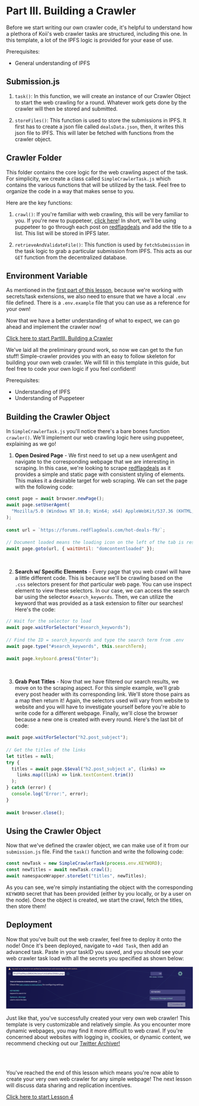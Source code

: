 # Part III. Building a Crawler

Before we start writing our own crawler code, it's helpful to understand how a plethora of Koii's web crawler tasks are structured, including this one. In this template, a lot of the IPFS logic is provided for your ease of use.

Prerequisites:

- General understanding of IPFS

## Submission.js

1. `task()`: In this function, we will create an instance of our Crawler Object to start the web crawling for a round. Whatever work gets done by the crawler will then be stored and submitted.

2. `storeFiles()`: This function is used to store the submissions in IPFS. It first has to create a json file called `dealsData.json`, then, it writes this json file to IPFS. This will later be fetched with functions from the crawler object.

## Crawler Folder

This folder contains the core logic for the web crawling aspect of the task. For simplicity, we create a class called `SimpleCrawlerTask.js` which contains the various functions that will be utilized by the task. Feel free to organize the code in a way that makes sense to you.

Here are the key functions:

1. `crawl()`: If you're familiar with web crawling, this will be very familiar to you. If you're new to puppeteer, [click here](https://pptr.dev/)! In short, we'll be using puppeteer to go through each post on [redflagdeals](https://forums.redflagdeals.com/hot-deals-f9/) and add the title to a list. This list will be stored in IPFS later.

2. `retrieveAndValidateFile()`: This function is used by `fetchSubmission` in the task logic to grab a particular submission from IPFS. This acts as our `GET` function from the decentralized database.

## Environment Variable

As mentioned in the [first part of this lesson](./README.md), because we're working with secrets/task extensions, we also need to ensure that we have a local `.env` file defined. There is a `.env.example` file that you can use as a reference for your own!

Now that we have a better understanding of what to expect, we can go ahead and implement the crawler now!

[Click here to start PartIII. Building a Crawler](./PartIII.md)

We've laid all the preliminary ground work, so now we can get to the fun stuff! Simple-crawler provides you with an easy to follow skeleton for building your own web crawler. We will fill in this template in this guide, but feel free to code your own logic if you feel confident!

Prerequisites:

- Understanding of IPFS
- Understanding of Puppeteer

## Building the Crawler Object

In `SimpleCrawlerTask.js` you'll notice there's a bare bones function `crawler()`. We'll implement our web crawling logic here using puppeteer, explaining as we go!

1. **Open Desired Page** - We first need to set up a new userAgent and navigate to the corresponding webpage that we are interesting in scraping. In this case, we're looking to scrape [redflagdeals](https://forums.redflagdeals.com/hot-deals-f9/`) as it provides a simple and static page with consistent styling of elements. This makes it a desirable target for web scraping. We can set the page with the following code:

```javascript
const page = await browser.newPage();
await page.setUserAgent(
  "Mozilla/5.0 (Windows NT 10.0; Win64; x64) AppleWebKit/537.36 (KHTML, like Gecko) Chrome/87.0.4280.88 Safari/537.36"
);

const url = `https://forums.redflagdeals.com/hot-deals-f9/`;

// Document loaded means the loading icon on the left of the tab is resolved
await page.goto(url, { waitUntil: "domcontentloaded" });
```

<br>

2. **Search w/ Specific Elements** - Every page that you web crawl will have a little different code. This is because we'll be crawling based on the `.css` selectors present for _that_ particular web page. You can use inspect element to view these selectors. In our case, we can access the search bar using the selector `#search_keywords`. Then, we can utilize the keyword that was provided as a task extension to filter our searches! Here's the code:

```javascript
// Wait for the selector to load
await page.waitForSelector("#search_keywords");

// Find the ID = search_keywords and type the search term from .env
await page.type("#search_keywords", this.searchTerm);

await page.keyboard.press("Enter");
```

<br>

3. **Grab Post Titles** - Now that we have filtered our search results, we move on to the scraping aspect. For this simple example, we'll grab every post header with its corresponding link. We'll store those pairs as a map then return it! Again, the selectors used will vary from website to website and you will have to investigate yourself before you're able to write code for a different webpage. Finally, we'll close the browser because a new one is created with every round. Here's the last bit of code:

```javascript
await page.waitForSelector("h2.post_subject");

// Get the titles of the links
let titles = null;
try {
  titles = await page.$$eval("h2.post_subject a", (links) =>
    links.map((link) => link.textContent.trim())
  );
} catch (error) {
  console.log("Error:", error);
}

await browser.close();
```

## Using the Crawler Object

Now that we've defined the crawler object, we can make use of it from our `submission.js` file. Find the `task()` function and write the following code:

```javascript
const newTask = new SimpleCrawlerTask(process.env.KEYWORD);
const newTitles = await newTask.crawl();
await namespaceWrapper.storeSet("titles", newTitles);
```

As you can see, we're simply instantiating the object with the corresponding `KEYWORD` secret that has been provided (either by you locally, or by a user on the node). Once the object is created, we start the crawl, fetch the titles, then store them!

## Deployment

Now that you've built out the web crawler, feel free to deploy it onto the node! Once it's been deployed, navigate to `+Add Task`, then add an advanced task. Paste in your taskID you saved, and you should see your web crawler task load with all the secrets you specified as shown below:

![simple-crawler task](./imgs/simple-crawler.png)

Just like that, you've successfully created your very own web crawler! This template is very customizable and relatively simple. As you encounter more dynamic webpages, you may find it more difficult to web crawl. If you're concerned about websites with logging in, cookies, or dynamic content, we recommend checking out our [Twitter Archiver!](https://github.com/koii-network/task-X)

<br>
<br>

You've reached the end of this lesson which means you're now able to create your very own web crawler for any simple webpage! The next lesson will discuss data sharing and replication incentives.

[Click here to start Lesson 4](../Lesson%204//README.md)
